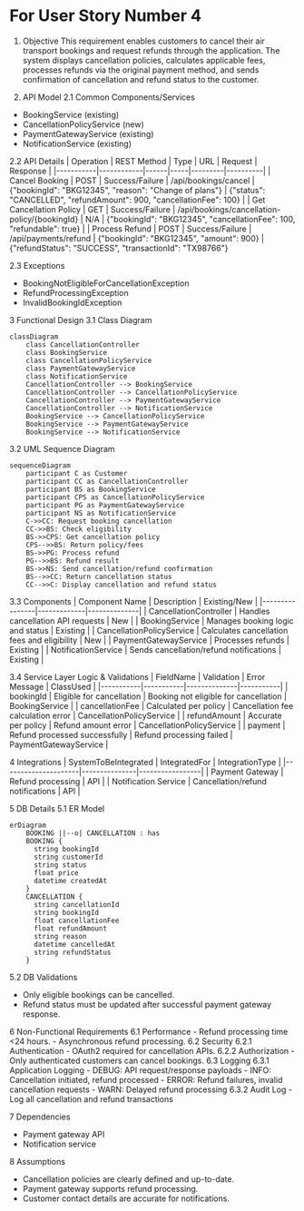 # For User Story Number 4

1. Objective
This requirement enables customers to cancel their air transport bookings and request refunds through the application. The system displays cancellation policies, calculates applicable fees, processes refunds via the original payment method, and sends confirmation of cancellation and refund status to the customer.

2. API Model
  2.1 Common Components/Services
  - BookingService (existing)
  - CancellationPolicyService (new)
  - PaymentGatewayService (existing)
  - NotificationService (existing)

  2.2 API Details
  | Operation | REST Method | Type | URL | Request | Response |
  |-----------|------------|------|-----|---------|----------|
  | Cancel Booking | POST | Success/Failure | /api/bookings/cancel | {"bookingId": "BKG12345", "reason": "Change of plans"} | {"status": "CANCELLED", "refundAmount": 900, "cancellationFee": 100} |
  | Get Cancellation Policy | GET | Success/Failure | /api/bookings/cancellation-policy/{bookingId} | N/A | {"bookingId": "BKG12345", "cancellationFee": 100, "refundable": true} |
  | Process Refund | POST | Success/Failure | /api/payments/refund | {"bookingId": "BKG12345", "amount": 900} | {"refundStatus": "SUCCESS", "transactionId": "TX98766"}

  2.3 Exceptions
  - BookingNotEligibleForCancellationException
  - RefundProcessingException
  - InvalidBookingIdException

3 Functional Design
  3.1 Class Diagram
```mermaid
classDiagram
    class CancellationController
    class BookingService
    class CancellationPolicyService
    class PaymentGatewayService
    class NotificationService
    CancellationController --> BookingService
    CancellationController --> CancellationPolicyService
    CancellationController --> PaymentGatewayService
    CancellationController --> NotificationService
    BookingService --> CancellationPolicyService
    BookingService --> PaymentGatewayService
    BookingService --> NotificationService
```

  3.2 UML Sequence Diagram
```mermaid
sequenceDiagram
    participant C as Customer
    participant CC as CancellationController
    participant BS as BookingService
    participant CPS as CancellationPolicyService
    participant PG as PaymentGatewayService
    participant NS as NotificationService
    C->>CC: Request booking cancellation
    CC->>BS: Check eligibility
    BS->>CPS: Get cancellation policy
    CPS-->>BS: Return policy/fees
    BS->>PG: Process refund
    PG-->>BS: Refund result
    BS->>NS: Send cancellation/refund confirmation
    BS-->>CC: Return cancellation status
    CC-->>C: Display cancellation and refund status
```

  3.3 Components
  | Component Name | Description | Existing/New |
  |----------------|-------------|--------------|
  | CancellationController | Handles cancellation API requests | New |
  | BookingService | Manages booking logic and status | Existing |
  | CancellationPolicyService | Calculates cancellation fees and eligibility | New |
  | PaymentGatewayService | Processes refunds | Existing |
  | NotificationService | Sends cancellation/refund notifications | Existing |

  3.4 Service Layer Logic & Validations
  | FieldName | Validation | Error Message | ClassUsed |
  |-----------|-----------|--------------|-----------|
  | bookingId | Eligible for cancellation | Booking not eligible for cancellation | BookingService |
  | cancellationFee | Calculated per policy | Cancellation fee calculation error | CancellationPolicyService |
  | refundAmount | Accurate per policy | Refund amount error | CancellationPolicyService |
  | payment | Refund processed successfully | Refund processing failed | PaymentGatewayService |

4 Integrations
  | SystemToBeIntegrated | IntegratedFor | IntegrationType |
  |---------------------|---------------|-----------------|
  | Payment Gateway | Refund processing | API |
  | Notification Service | Cancellation/refund notifications | API |

5 DB Details
  5.1 ER Model
```mermaid
erDiagram
    BOOKING ||--o| CANCELLATION : has
    BOOKING {
      string bookingId
      string customerId
      string status
      float price
      datetime createdAt
    }
    CANCELLATION {
      string cancellationId
      string bookingId
      float cancellationFee
      float refundAmount
      string reason
      datetime cancelledAt
      string refundStatus
    }
```

  5.2 DB Validations
  - Only eligible bookings can be cancelled.
  - Refund status must be updated after successful payment gateway response.

6 Non-Functional Requirements
  6.1 Performance
    - Refund processing time <24 hours.
    - Asynchronous refund processing.
  6.2 Security
    6.2.1 Authentication
      - OAuth2 required for cancellation APIs.
    6.2.2 Authorization
      - Only authenticated customers can cancel bookings.
  6.3 Logging
    6.3.1 Application Logging
      - DEBUG: API request/response payloads
      - INFO: Cancellation initiated, refund processed
      - ERROR: Refund failures, invalid cancellation requests
      - WARN: Delayed refund processing
    6.3.2 Audit Log
      - Log all cancellation and refund transactions

7 Dependencies
  - Payment gateway API
  - Notification service

8 Assumptions
  - Cancellation policies are clearly defined and up-to-date.
  - Payment gateway supports refund processing.
  - Customer contact details are accurate for notifications.
